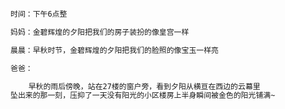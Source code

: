 ```html 雨后晚云下的夕阳 - 作文炼句

时间：下午6点整

妈妈：金碧辉煌的夕阳把我们的房子装扮的像皇宫一样

晨晨：早秋时节，金碧辉煌的夕阳把我们的脸照的像宝玉一样亮

爸爸：

    早秋的雨后傍晚，站在27楼的窗户旁，看到夕阳从横亘在西边的云幕里
坠出来的那一刻，压抑了一天没有阳光的小区楼房上半身瞬间被金色的阳光铺满~
```

